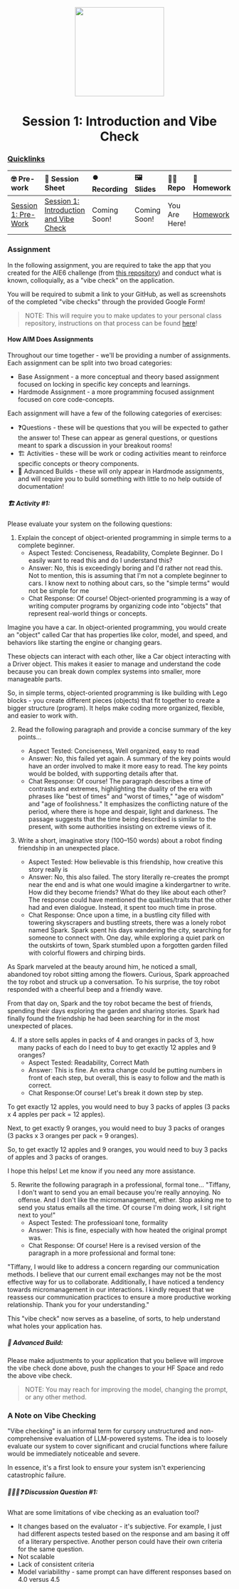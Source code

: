 <p align = "center" draggable=”false” ><img src="https://github.com/AI-Maker-Space/LLM-Dev-101/assets/37101144/d1343317-fa2f-41e1-8af1-1dbb18399719" 
     width="200px"
     height="auto"/>
</p>

<h1 align="center" id="heading">Session 1: Introduction and Vibe Check</h1>

### [Quicklinks](https://github.com/AI-Maker-Space/AIE6/tree/main/00_AIM_Quicklinks)

| 🤓 Pre-work | 📰 Session Sheet | ⏺️ Recording     | 🖼️ Slides        | 👨‍💻 Repo         | 📝 Homework      | 📁 Feedback       |
|:-----------------|:-----------------|:-----------------|:-----------------|:-----------------|:-----------------|:-----------------|
| [Session 1: Pre-Work](https://www.notion.so/Session-1-Introduction-and-Vibe-Check-1c8cd547af3d81b596bbdfb64cf4fd2f?pvs=4#1c8cd547af3d81fb96b4f625f3f8e3d6)| [Session 1: Introduction and Vibe Check](https://www.notion.so/Session-1-Introduction-and-Vibe-Check-1c8cd547af3d81b596bbdfb64cf4fd2f) | Coming Soon! | Coming Soon! | You Are Here! | [Homework](https://forms.gle/W59zjs5MQc7kbLUh9) | [AIE6 Feedback 4/1](https://forms.gle/EdzBz82yGqVYKfUw9)


### Assignment

In the following assignment, you are required to take the app that you created for the AIE6 challenge (from [this repository](https://github.com/AI-Maker-Space/Beyond-ChatGPT)) and conduct what is known, colloquially, as a "vibe check" on the application. 

You will be required to submit a link to your GitHub, as well as screenshots of the completed "vibe checks" through the provided Google Form!

> NOTE: This will require you to make updates to your personal class repository, instructions on that process can be found [here](https://github.com/AI-Maker-Space/AIE6/tree/main/00_Setting%20Up%20Git)!

#### How AIM Does Assignments
Throughout our time together - we'll be providing a number of assignments. Each assignment can be split into two broad categories:

- Base Assignment - a more conceptual and theory based assignment focused on locking in specific key concepts and learnings.
- Hardmode Assignment - a more programming focused assignment focused on core code-concepts.

Each assignment will have a few of the following categories of exercises:

- ❓Questions - these will be questions that you will be expected to gather the answer to! These can appear as general questions, or questions meant to spark a discussion in your breakout rooms!
- 🏗️ Activities - these will be work or coding activities meant to reinforce specific concepts or theory components.
- 🚧 Advanced Builds - these will only appear in Hardmode assignments, and will require you to build something with little to no help outside of documentation!

##### 🏗️ Activity #1:

Please evaluate your system on the following questions:

1. Explain the concept of object-oriented programming in simple terms to a complete beginner. 
    - Aspect Tested: Conciseness, Readability, Complete Beginner. Do I easily want to read this and do I understand this? 
    - Answer: No, this is exceedingly boring and I'd rather not read this. Not to mention, this is assuming that I'm not a complete beginner to cars. I know next to nothing about cars, so the "simple terms" would not be simple for me
    - Chat Response: Of course! Object-oriented programming is a way of writing computer programs by organizing code into "objects" that represent real-world things or concepts.

Imagine you have a car. In object-oriented programming, you would create an "object" called Car that has properties like color, model, and speed, and behaviors like starting the engine or changing gears.

These objects can interact with each other, like a Car object interacting with a Driver object. This makes it easier to manage and understand the code because you can break down complex systems into smaller, more manageable parts.

So, in simple terms, object-oriented programming is like building with Lego blocks - you create different pieces (objects) that fit together to create a bigger structure (program). It helps make coding more organized, flexible, and easier to work with.
           
2. Read the following paragraph and provide a concise summary of the key points…
    - Aspect Tested: Conciseness, Well organized, easy to read
    - Answer: No, this failed yet again. A summary of the key points would have an order involved to make it more easy to read. The key points would be bolded, with supporting details after that.
    - Chat Response: Of course! The paragraph describes a time of contrasts and extremes, highlighting the duality of the era with phrases like "best of times" and "worst of times," "age of wisdom" and "age of foolishness." It emphasizes the conflicting nature of the period, where there is hope and despair, light and darkness. The passage suggests that the time being described is similar to the present, with some authorities insisting on extreme views of it.
      
3. Write a short, imaginative story (100–150 words) about a robot finding friendship in an unexpected place.
    - Aspect Tested: How believable is this friendship, how creative this story really is
    - Answer: No, this also failed. The story literally re-creates the prompt near the end and is what one would imagine a kindergartner to write. How did they become friends? What do they like about each other? The response could have mentioned the qualities/traits that the other had and even dialogue. Instead, it spent too much time in prose.
    - Chat Response: Once upon a time, in a bustling city filled with towering skyscrapers and bustling streets, there was a lonely robot named Spark. Spark spent his days wandering the city, searching for someone to connect with. One day, while exploring a quiet park on the outskirts of town, Spark stumbled upon a forgotten garden filled with colorful flowers and chirping birds.

As Spark marveled at the beauty around him, he noticed a small, abandoned toy robot sitting among the flowers. Curious, Spark approached the toy robot and struck up a conversation. To his surprise, the toy robot responded with a cheerful beep and a friendly wave.

From that day on, Spark and the toy robot became the best of friends, spending their days exploring the garden and sharing stories. Spark had finally found the friendship he had been searching for in the most unexpected of places.

4. If a store sells apples in packs of 4 and oranges in packs of 3, how many packs of each do I need to buy to get exactly 12 apples and 9 oranges?
    - Aspect Tested: Readability, Correct Math
    - Answer: This is fine. An extra change could be putting numbers in front of each step, but overall, this is easy to follow and the math is correct.
    - Chat Response:Of course! Let's break it down step by step.

To get exactly 12 apples, you would need to buy 3 packs of apples (3 packs x 4 apples per pack = 12 apples).

Next, to get exactly 9 oranges, you would need to buy 3 packs of oranges (3 packs x 3 oranges per pack = 9 oranges).

So, to get exactly 12 apples and 9 oranges, you would need to buy 3 packs of apples and 3 packs of oranges.

I hope this helps! Let me know if you need any more assistance.

5. Rewrite the following paragraph in a professional, formal tone… "Tiffany, I don't want to send you an email because you're really annoying. No offense. And I don't like the micromanagement, either. Stop asking me to send you status emails all the time. Of course I'm doing work, I sit right next to you!"     
    - Aspect Tested: The professioanl tone, formality
    - Answer: This is fine, especially with how heated the original prompt was.
    - Chat Response: Of course! Here is a revised version of the paragraph in a more professional and formal tone:

"Tiffany, I would like to address a concern regarding our communication methods. I believe that our current email exchanges may not be the most effective way for us to collaborate. Additionally, I have noticed a tendency towards micromanagement in our interactions. I kindly request that we reassess our communication practices to ensure a more productive working relationship. Thank you for your understanding."


This "vibe check" now serves as a baseline, of sorts, to help understand what holes your application has.

##### 🚧 Advanced Build:

Please make adjustments to your application that you believe will improve the vibe check done above, push the changes to your HF Space and redo the above vibe check.

> NOTE: You may reach for improving the model, changing the prompt, or any other method.

### A Note on Vibe Checking

"Vibe checking" is an informal term for cursory unstructured and non-comprehensive evaluation of LLM-powered systems. The idea is to loosely evaluate our system to cover significant and crucial functions where failure would be immediately noticeable and severe.

In essence, it's a first look to ensure your system isn't experiencing catastrophic failure.

##### 🧑‍🤝‍🧑❓ Discussion Question #1:

What are some limitations of vibe checking as an evaluation tool? 
- It changes based on the evaluator - it's subjective. For example, I just had different aspects tested based on the response and am basing it off of a literary perspective. Another person could have their own criteria for the same question. 
- Not scalable
- Lack of consistent criteria
- Model variabilithy - same prompt can have different responses based on 4.0 versus 4.5
